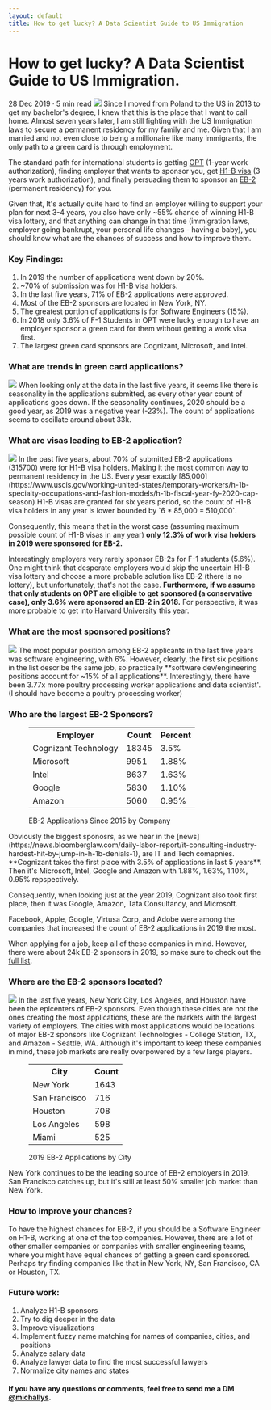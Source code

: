 ```yaml
---
layout: default
title: How to get lucky? A Data Scientist Guide to US Immigration
---
```

<h1 class="page-title">How to get lucky? A Data Scientist Guide to US Immigration.</h1>
<span class="post-date">28 Dec 2019 · 5 min read</span>
<img src="/public/pics/gc_app.jpg">
Since I moved from Poland to the US in 2013 to get my bachelor's degree, I knew that this is the place that I want to call home. Almost seven years later, I am still fighting with the US Immigration laws to secure a permanent residency for my family and me. Given that I am married and not even close to being a millionaire like many immigrants, the only path to a green card is through employment.

The standard path for international students is getting [OPT](https://www.uscis.gov/opt) (1-year work authorization), finding employer that wants to sponsor you, get [H1-B visa](https://www.uscis.gov/working-united-states/temporary-workers/h-1b-specialty-occupations-dod-cooperative-research-and-development-project-workers-and-fashion-models) (3 years work authorization), and finally persuading them to sponsor an [EB-2](https://www.uscis.gov/working-united-states/permanent-workers/employment-based-immigration-second-preference-eb-2) (permanent residency) for you.

Given that, It's actually quite hard to find an employer willing to support your plan for next 3-4 years, you also have only ~55% chance of winning H1-B visa lottery, and that anything can change in that time (immigration laws, employer going bankrupt, your personal life changes - having a baby), you should know what are the chances of success and how to improve them.

### Key Findings:
1. In 2019 the number of applications went down by 20%.
2. ~70% of submission was for H1-B visa holders.
3. In the last five years, 71% of EB-2 applications were approved.
4. Most of the EB-2 sponsors are located in New York, NY.
5. The greatest portion of applications is for Software Engineers (15%).
6. In 2018 only 3.6% of F-1 Students in OPT  were lucky enough to have an employer sponsor a green card for them without getting a work visa first.
7. The largest green card sponsors are Cognizant, Microsoft, and Intel.

### What are trends in green card applications?
<img src="/public/pics/blog/get_lucky/trend_plot.png">
When looking only at the data in the last five years, it seems like there is seasonality in the applications submitted, as every other year count of applications goes down. If the seasonality continues, 2020 should be a good year, as 2019 was a negative year (-23%). The count of applications seems to oscillate around about 33k.

### What are visas leading to EB-2 application?
<img src="/public/pics/blog/get_lucky/visas_pie.png">
In the past five years, about 70% of submitted EB-2 applications (315700) were for H1-B visa holders. Making it the most common way to permanent residency in the US. Every year exactly [85,000](https://www.uscis.gov/working-united-states/temporary-workers/h-1b-specialty-occupations-and-fashion-models/h-1b-fiscal-year-fy-2020-cap-season) H1-B visas are granted for six years period, so the count of H1-B visa holders in any year is lower bounded by `6 * 85,000 = 510,000`.

Consequently, this means that in the worst case (assuming maximum possible count of H1-B visas in any year) **only 12.3% of work visa holders in 2019 were sponsored for EB-2.**

Interestingly employers very rarely sponsor EB-2s for F-1 students (5.6%). One might think that desperate employers would skip the uncertain H1-B visa lottery and choose a more probable solution like EB-2 (there is no lottery), but unfortunately, that's not the case. **Furthermore, if we assume that only students on OPT are eligible to get sponsored (a conservative case), only 3.6%  were sponsored an EB-2 in 2018.** For perspective, it was more probable to get into [Harvard University](https://college.harvard.edu/admissions/admissions-statistics) this year.

### What are the most sponsored positions?
<img src="/public/pics/blog/get_lucky/pos_bar.png">
The most popular position among EB-2 applicants in the last five years was software engineering, with 6%. However, clearly, the first six positions in the list describe the same job, so practically **software dev/engineering positions account for ~15% of all applications**. Interestingly, there have been 3.77x more poultry processing worker applications and data scientist'. (I should have become a poultry processing worker)

### Who are the largest EB-2 Sponsors?

<figure>
  <table>
    <tr>
      <th>Employer</th>
      <th>Count</th>
      <th>Percent</th>
    </tr>
    <tr>
      <td>Cognizant Technology</td>
      <td>18345</td>
      <td>3.5%</td>
    </tr>
    <tr>
      <td>Microsoft</td>
      <td>9951</td>
      <td>1.88%</td>
    </tr>
    <tr>
      <td>Intel</td>
      <td>8637</td>
      <td>1.63%</td>
    </tr>
    <tr>
      <td>Google</td>
      <td>5830</td>
      <td>1.10%</td>
    </tr>
    <tr>
      <td>Amazon</td>
      <td>5060</td>
      <td>0.95%</td>
    </tr>
  </table>
  <figcaption class="image-caption">EB-2 Applications Since 2015 by Company</figcaption>
</figure>
Obviously the biggest sponosrs, as we hear in the [news](https://news.bloomberglaw.com/daily-labor-report/it-consulting-industry-hardest-hit-by-jump-in-h-1b-denials-1), are IT and Tech comapnies. **Cognizant takes the first place with 3.5% of applications in last 5 years**. Then it's Microsoft, Intel, Google and Amazon with 1.88%, 1.63%, 1.10%, 0.95% repspectively.

Consequently, when looking just at the year 2019, Cognizant also took first place, then it was Google, Amazon, Tata Consultancy, and Microsoft.

Facebook, Apple, Google, Virtusa Corp, and Adobe were among the companies that increased the count of EB-2 applications in 2019 the most.

When applying for a job, keep all of these companies in mind. However, there were about 24k EB-2 sponsors in 2019, so make sure to check out the [full list](/blog/2019/12/emp_list_2019.csv).

### Where are the EB-2 sponsors located?
<img src="/public/pics/blog/get_lucky/city_bar.png">
In the last five years, New York City, Los Angeles, and Houston have been the epicenters of EB-2 sponsors. Even though these cities are not the ones creating the most applications, these are the markets with the largest variety of employers. The cities with most applications would be locations of major EB-2 sponsors like Cognizant Technologies - College Station, TX, and Amazon - Seattle, WA. Although it's important to keep these companies in mind, these job markets are really overpowered by a few large players.

<figure>
  <table>
    <tr>
      <th>City</th>
      <th>Count</th>
    </tr>
    <tr>
      <td>New York</td>
      <td>1643</td>
    </tr>
    <tr>
      <td>San Francisco</td>
      <td>716</td>
    </tr>
    <tr>
      <td>Houston</td>
      <td>708</td>
    </tr>
    <tr>
      <td>Los Angeles</td>
      <td>598</td>
    </tr>
    <tr>
      <td>Miami</td>
      <td>525</td>
    </tr>
  </table>
  <figcaption class="image-caption">2019 EB-2 Applications by City</figcaption>
</figure>

New York continues to be the leading source of EB-2 employers in 2019. San Francisco catches up, but it's still at least 50% smaller job market than New York.

### How to improve your chances?
To have the highest chances for EB-2, if you should be a Software Engineer on H1-B, working at one of the top companies. However, there are a lot of other smaller companies or companies with smaller engineering teams, where you might have equal chances of getting a green card sponsored. Perhaps try finding companies like that in New York, NY, San Francisco, CA or Houston, TX.

### Future work:
1. Analyze H1-B sponsors
2. Try to dig deeper in the data
3. Improve visualizations
4. Implement fuzzy name matching for names of companies, cities, and positions
5. Analyze salary data
6. Analyze lawyer data to find the most successful lawyers
7. Normalize city names and states

#### If you have any questions or comments, feel free to send me a DM [@michallys](https://twitter.com/michallys).

